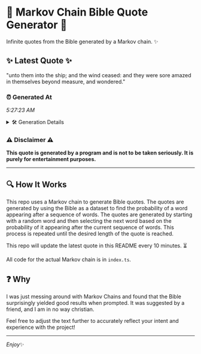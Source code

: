 # 📖 Markov Chain Bible Quote Generator 📖

Infinite quotes from the Bible generated by a Markov chain. ✨

## ✨ Latest Quote ✨
"unto them into the ship; and the wind ceased: and they were sore amazed in themselves beyond measure, and wondered."

### ⏰ Generated At
*5:27:23 AM*

<details>
    <summary>🛠️ Generation Details</summary>
    <p>
        <strong>🌱 Seed:</strong> unto<br>
        <strong>🔄 Iterations:</strong> 19<br>
        <strong>📜 Context History:</strong><br>[ unto ]: them<br>[ unto, them ]: into<br>[ unto, them, into ]: the<br>[ unto, them, into, the ]: ship;<br>[ unto, them, into, the, ship; ]: and<br>[ unto, them, into, the, ship;, and ]: the<br>[ them, into, the, ship;, and, the ]: wind<br>[ into, the, ship;, and, the, wind ]: ceased:<br>[ the, ship;, and, the, wind, ceased: ]: and<br>[ ship;, and, the, wind, ceased:, and ]: they<br>[ and, the, wind, ceased:, and, they ]: were<br>[ the, wind, ceased:, and, they, were ]: sore<br>[ wind, ceased:, and, they, were, sore ]: amazed<br>[ ceased:, and, they, were, sore, amazed ]: in<br>[ and, they, were, sore, amazed, in ]: themselves<br>[ they, were, sore, amazed, in, themselves ]: beyond<br>[ were, sore, amazed, in, themselves, beyond ]: measure,<br>[ sore, amazed, in, themselves, beyond, measure, ]: and<br>[ amazed, in, themselves, beyond, measure,, and ]: wondered.<br>
    </p>
</details>

### ⚠️ Disclaimer ⚠️
**This quote is generated by a program and is not to be taken seriously. It is purely for entertainment purposes.**

---

## 🔍 How It Works

This repo uses a Markov chain to generate Bible quotes. The quotes are generated by using the Bible as a dataset to find the probability of a word appearing after a sequence of words. The quotes are generated by starting with a random word and then selecting the next word based on the probability of it appearing after the current sequence of words. This process is repeated until the desired length of the quote is reached.

This repo will update the latest quote in this README every 10 minutes. ⏳

All code for the actual Markov chain is in `index.ts`.

## ❓ Why

I was just messing around with Markov Chains and found that the Bible surprisingly yielded good results when prompted. 
It was suggested by a friend, and I am in no way christian.

Feel free to adjust the text further to accurately reflect your intent and experience with the project!

---

*Enjoy*✨
